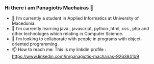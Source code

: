 ### Hi there i am Panagiotis Machairas 👋


- 🔭 I’m currently a student in Applied Informatics at University of Macedonia.
- 🌱 I’m currently learning java , javascript, python ,html, css , php and other technologes which relating in Computer Science.
- 👯 I’m looking to collaborate with people in programs with object-oriented programming .
- 📫 How to reach me: This is my linkdin profile : https://www.linkedin.com/in/panagiotis-machairas-9263841b9

